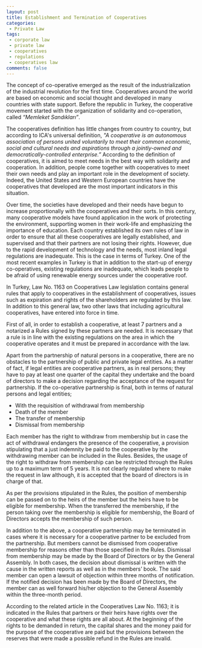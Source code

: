 ```yaml
---
layout: post
title: Establishment and Termination of Cooperatives
categories:
 - Private Law
tags: 
 - corporate law
 - private law
 - cooperatives
 - regulations
 - cooperatives law
comments: false
---
```

The concept of co-operative emerged as the result of the industrialization of the industrial revolution for the first time. Cooperatives around the world are based on economic and social thought and developed in many countries with state support. Before the republic in Turkey, the cooperative movement started with the organization of solidarity and co-operation, called *“Memleket Sandıkları”*.

The cooperatives definition has little changes from country to country, but according to ICA's universal definition, *"A cooperative is an autonomous association of persons united voluntarily to meet their common economic, social and cultural needs and aspirations through a jointly-owned and democratically-controlled enterprise.”* According to the definition of cooperatives, it is aimed to meet needs in the best way with solidarity and cooperation. In addition, people come together with cooperatives to meet their own needs and play an important role in the development of society. Indeed, the United States and Western European countries have the cooperatives that developed are the most important indicators in this situation.

Over time, the societies have developed and their needs have begun to increase proportionally with the cooperatives and their sorts. In this century, many cooperative models have found application in the work of protecting the environment, supporting women in their work-life and emphasizing the importance of education. Each country established its own rules of law in order to ensure that all these cooperatives are legally established, and supervised and that their partners are not losing their rights. However, due to the rapid development of technology and the needs, most inland legal regulations are inadequate. This is the case in terms of Turkey. One of the most recent examples in Turkey is that in addition to the start-up of energy co-operatives, existing regulations are inadequate, which leads people to be afraid of using renewable energy sources under the cooperative roof.

In Turkey, Law No. 1163 on Cooperatives Law legislation contains general rules that apply to cooperatives in the establishment of cooperatives, issues such as expiration and rights of the shareholders are regulated by this law. In addition to this general law, two other laws that including agricultural cooperatives, have entered into force in time.

First of all, in order to establish a cooperative, at least 7 partners and a notarized a Rules signed by these partners are needed. It is necessary that a rule is in line with the existing regulations on the area in which the cooperative operates and it must be prepared in accordance with the law.

Apart from the partnership of natural persons in a cooperative, there are no obstacles to the partnership of public and private legal entities. As a matter of fact, if legal entities are cooperative partners, as in real persons; they have to pay at least one quarter of the capital they undertake and the board of directors to make a decision regarding the acceptance of the request for partnership. If the co-operative partnership is final, both in terms of natural persons and legal entities;
* With the requisition of withdrawal from membership
* Death of the member
* The transfer of membership
* Dismissal from membership

Each member has the right to withdraw from membership but in case the act of withdrawal endangers the presence of the cooperative, a provision stipulating that a just indemnity be paid to the cooperative by the withdrawing member can be included in the Rules. Besides, the usage of the right to withdraw from membership can be restricted through the Rules up to a maximum term of 5 years. It is not clearly regulated where to make the request in law although, it is accepted that the board of directors is in charge of that. 

As per the provisions stipulated in the Rules, the position of membership can be passed on to the heirs of the member but the heirs have to be eligible for membership. When the transferred the membership, if the person taking over the membership is eligible for membership, the Board of Directors accepts the membership of such person.

In addition to the above, a cooperative partnership may be terminated in cases where it is necessary for a cooperative partner to be excluded from the partnership. But members cannot be dismissed from cooperative membership for reasons other than those specified in the Rules. Dismissal from membership may be made by the Board of Directors or by the General Assembly. In both cases, the decision about dismissal is written with the cause in the written reports as well as in the members’ book. The said member can open a lawsuit of objection within three months of notification. If the notified decision has been made by the Board of Directors, the member can as well forward his/her objection to the General Assembly within the three-month period.

According to the related article in the Cooperatives Law No. 1163; it is indicated in the Rules that partners or their heirs have rights over the cooperative and what these rights are all about. At the beginning of the rights to be demanded in return, the capital shares and the money paid for the purpose of the cooperative are paid but the provisions between the reserves that were made a possible refund in the Rules are invalid.


